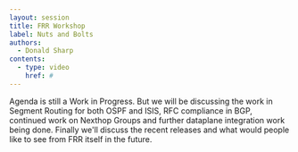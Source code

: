 ```yaml
---
layout: session
title: FRR Workshop
label: Nuts and Bolts
authors:
  - Donald Sharp
contents:
  - type: video
    href: #
---
```


Agenda is still a Work in Progress. But we will be discussing the work in
Segment Routing  for both OSPF and ISIS, RFC compliance in BGP, continued work
on Nexthop Groups and further dataplane integration work being done.  Finally
we'll discuss the recent releases and what would people like to see from FRR
itself in the future.
